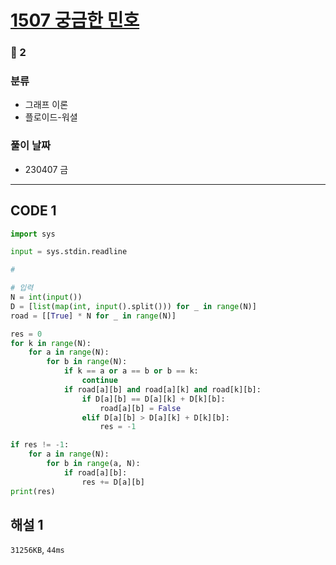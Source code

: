 # [1507 궁금한 민호](https://www.acmicpc.net/problem/1507)

### 🥇 2

### 분류

- 그래프 이론
- 플로이드-워셜

### 풀이 날짜

- 230407 금

---

## CODE 1

```python
import sys

input = sys.stdin.readline

#

# 입력
N = int(input())
D = [list(map(int, input().split())) for _ in range(N)]
road = [[True] * N for _ in range(N)]

res = 0
for k in range(N):
    for a in range(N):
        for b in range(N):
            if k == a or a == b or b == k:
                continue
            if road[a][b] and road[a][k] and road[k][b]:
                if D[a][b] == D[a][k] + D[k][b]:
                    road[a][b] = False
                elif D[a][b] > D[a][k] + D[k][b]:
                    res = -1

if res != -1:
    for a in range(N):
        for b in range(a, N):
            if road[a][b]:
                res += D[a][b]
print(res)

```

## 해설 1

`31256KB`, `44ms`

